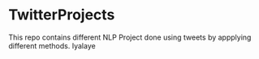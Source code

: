 # TwitterProjects
This repo contains different NLP Project done using tweets by appplying different methods.
Iyalaye
